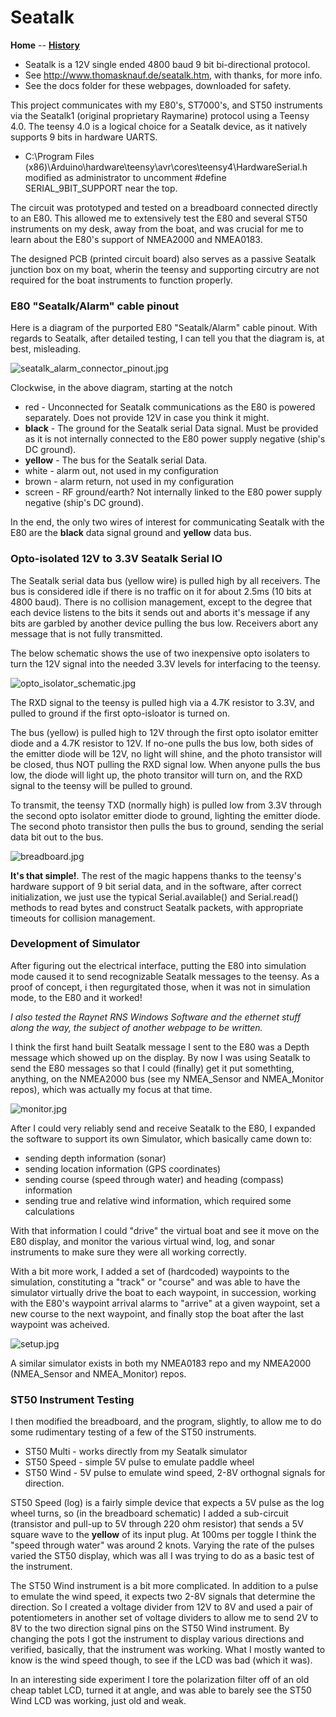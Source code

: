 # Seatalk

**Home** --
**[History](history.md)**

- Seatalk is a 12V single ended 4800 baud 9 bit bi-directional protocol.
- See http://www.thomasknauf.de/seatalk.htm, with thanks, for more info.
- See the docs folder for these webpages, downloaded for safety.

This project communicates with my E80's, ST7000's, and ST50 instruments via
the Seatalk1 (original proprietary Raymarine) protocol using a Teensy 4.0.
The teensy 4.0 is a logical choice for a Seatalk device, as it natively
supports 9 bits in hardware UARTS.

- C:\Program Files (x86)\Arduino\hardware\teensy\avr\cores\teensy4\HardwareSerial.h
modified as administrator to uncomment #define SERIAL_9BIT_SUPPORT near the top.

The circuit was prototyped and tested on a breadboard connected directly to an E80.
This allowed me to extensively test the E80 and several ST50 instruments on my desk,
away from the boat, and was crucial for me to learn about the E80's support of NMEA2000
and NMEA0183.

The designed PCB (printed circuit board) also serves as a passive Seatalk
junction box on my boat, wherin the teensy and supporting circutry are not
required for the boat instruments to function properly.


### E80 "Seatalk/Alarm" cable pinout

Here is a diagram of the purported E80 "Seatalk/Alarm" cable pinout.
With regards to Seatalk, after detailed testing, I can tell you that the
diagram is, at best, misleading.

![seatalk_alarm_connector_pinout.jpg](images/seatalk_alarm_connector_pinout.jpg)

Clockwise, in the above diagram, starting at the notch

- red - Unconnected for Seatalk communications as the E80 is powered separately. Does not provide 12V
in case you think it might.
- **black** - The ground for the Seatalk serial Data signal. Must be provided as it is not internally connected to the
  E80 power supply negative (ship's DC ground).
- **yellow** - The bus for the Seatalk serial Data.
- white - alarm out, not used in my configuration
- brown - alarm return, not used  in my configuration
- screen - RF ground/earth?  Not internally linked to the E80 power supply negative
  (ship's DC ground).

In the end, the only two wires of interest for communicating Seatalk with the
E80 are the **black** data signal ground and **yellow** data bus.



### Opto-isolated 12V to 3.3V Seatalk Serial IO

The Seatalk serial data bus (yellow wire) is pulled high by all receivers.
The bus is considered idle if there is no traffic on it for about 2.5ms (10 bits
at 4800 baud).  There is no collision management, except to the degree that each
device listens to the bits it sends out and aborts it's message if any bits are
garbled by another device pulling the bus low. Receivers abort any message that
is not fully transmitted.

The below schematic shows the use of two inexpensive opto isolaters to turn the
12V signal into the needed 3.3V levels for interfacing to the teensy.


![opto_isolator_schematic.jpg](images/opto_isolator_schematic.jpg)

The RXD signal to the teensy is pulled high via a 4.7K resistor to
3.3V, and pulled to ground if the first opto-isloator is turned on.

The bus (yellow) is pulled high to 12V through the first opto isolator
emitter diode and a 4.7K resistor to 12V.  If no-one pulls the bus low,
both sides of the emitter diode will be 12V, no light will shine, and
the photo transistor will be closed, thus NOT pulling the RXD signal low.
When anyone pulls the bus low, the diode will light up, the photo transitor
will turn on, and the RXD signal to the teensy will be pulled to ground.

To transmit, the teensy TXD (normally high) is pulled low from 3.3V
through the second opto isolator emitter diode to ground, lighting the
emitter diode.  The second photo transistor then pulls the bus to ground,
sending the serial data bit out to the bus.

![breadboard.jpg](images/breadboard.jpg)

**It's that simple!**.  The rest of the magic happens thanks to the
teensy's hardware support of 9 bit serial data, and in the software,
after correct initialization, we just use the typical Serial.available()
and Serial.read() methods to read bytes and construct Seatalk packets,
with appropriate timeouts for collision management.


### Development of Simulator

After figuring out the electrical interface, putting the E80 into simulation mode
caused it to send recognizable Seatalk messages to the teensy. As a proof of concept,
i then regurgitated those, when it was not in simulation mode, to the E80 and
it worked!

*I also tested the Raynet RNS Windows Software and the ethernet stuff along the
way, the subject of another webpage to be written.*

I think the first hand built Seatalk message I sent to the E80 was a Depth message
which showed up on the display.  By now I was using Seatalk to send the E80 messages
so that I could (finally) get it put somethting, anything, on the NMEA2000 bus
(see my NMEA_Sensor and NMEA_Monitor repos), which was actually my focus at that
time.

![monitor.jpg](images/monitor.jpg)

After I could very reliably send and receive Seatalk to the E80, I expanded
the software to support its own Simulator, which basically came down to:

- sending depth information (sonar)
- sending location information (GPS coordinates)
- sending course (speed through water) and heading (compass) information
- sending true and relative wind information, which required some calculations

With that information I could "drive" the virtual boat and see it move
on the E80 display, and monitor the various virtual wind, log, and sonar
instruments to make sure they were all working correctly.

With a bit more work, I added a set of (hardcoded) waypoints to the simulation,
constituting a "track" or "course" and was able to have the simulator virtually
drive the boat to each waypoint, in succession, working with the E80's waypoint
arrival alarms to "arrive" at a given waypoint, set a new course to the next waypoint,
and finally stop the boat after the last waypoint was acheived.


![setup.jpg](images/setup.jpg)


A similar simulator exists in both my NMEA0183 repo and my NMEA2000 (NMEA_Sensor
and NMEA_Monitor) repos.


### ST50 Instrument Testing

I then modified the breadboard, and the program, slightly, to allow me to
do some rudimentary testing of a few of the ST50 instruments.

- ST50 Multi - works directly from my Seatalk simulator
- ST50 Speed - simple 5V pulse to emulate paddle wheel
- ST50 Wind  - 5V pulse to emulate wind speed, 2-8V orthognal signals for direction.

ST50 Speed (log) is a fairly simple device that expects a 5V pulse as the log wheel turns,
so (in the breadboard schematic) I added a sub-circuit (transistor and pull-up to 5V through
220 ohm resistor) that sends a 5V square wave to the **yellow** of its input plug. At 100ms
per toggle I think the "speed through water" was around 2 knots. Varying the rate of the pulses
varied the ST50 display, which was all I was trying to do as a basic test of the instrument.

The ST50 Wind instrument is a bit more complicated. In addition to a pulse to emulate
the wind speed, it expects two 2-8V signals that determine the direction.  So I created
a voltage divider from 12V to 8V and used a pair of potentiometers in another set of
voltage dividers to allow me to send 2V to 8V to the two direction signal pins on the
ST50 Wind instrument.  By changing the pots I got the instrument to display various
directions and verified, basically, that the instrument was working. What I mostly wanted
to know is the wind speed though, to see if the LCD was bad (which it was).

In an interesting side experiment I tore the polarization filter off of an old cheap
tablet LCD, turned it at angle, and was able to barely see the ST50 Wind LCD was working,
just old and weak.
